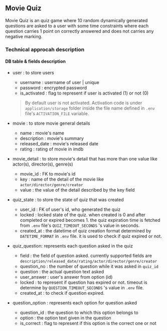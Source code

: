 ## Movie Quiz

Movie Quiz is an quiz game where 10 random dynamically generated questions are asked to a user with some time constraints where each question carries 1 point on correctly answered and does not carries any negative marking.


### Technical approcah description


#### DB table & fields description

- user : to store users
    - username : username of user | unique
    - password : encrypted password
    - is_activated : flag to represent if user is activated (1) or not (0)

    > By default user is not activated. Activation code is under ``application/storage`` folder inside the file name defined in ``.env`` file's ``ACTIVATION_FILE`` variable.

- movie : to store movie general details
    - name : movie's name
    - description : movie's summary
    - released_date : movie's released date
    - rating : rating of movie in imdb

- movie_detail : to store movie's detail that has more than one value like actor(s), director(s), genre(s)
    - movie_id : FK to movie's id
    - key : name of the detail of the movie like ``actor/director/genre/creator``
    - value : the value of the detail described by the key field

- quiz_state : to store the state of quiz that was created
    - user_id : FK of user's id, who generated the quiz
    - locked : locked state of the quiz. when created is 0 and after completed or expired becomes 1. the quiz expiration time is fetched from ``.env`` file's ``QUIZ_TIMEOUT_SECONDS`` 's value in seconds.
    - created_at : the datetime of quiz creation format determined by ``DATETIME_FORMAT`` in ``.env`` file. it is used to check if quiz expired or not.


- quiz_question: represents each question asked in the quiz
    - field : the field of question asked. currently supported fields are ``description/released_date/rating/actor/director/genre/creator``
    - question_no : the number of question while it was asked in ``quiz_id``
    - question : the actual question text asked
    - user_answer : user's answer from option (id)
    - locked : to represent if question has expired or not. timeout is determine by ``QUESTION_TIMEOUT_SECONDS`` 's value in ``.env`` file.
    - created_at : to check if question expired.


- question_option : represents each option for question asked
    - question_id : the question to which this option belongs to
    - option : the option text given in the question
    - is_correct : flag to represent if this option is the correct one or not

